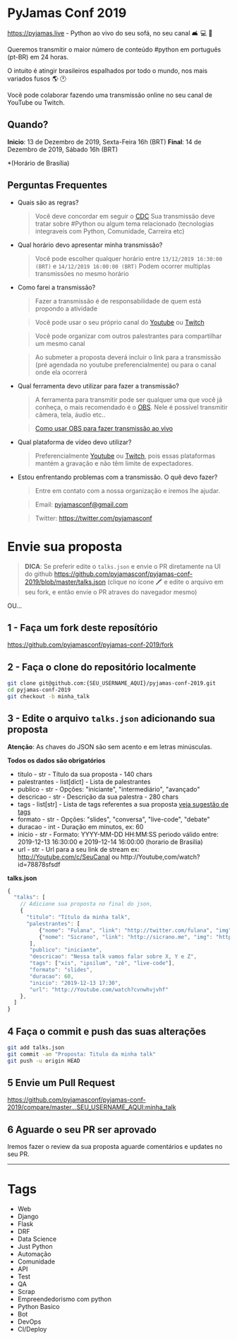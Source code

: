 # PyJamas Conf 2019

https://pyjamas.live - Python ao vivo do seu sofá, no seu canal 🛋 💻 🐍

Queremos transmitir o maior número de conteúdo #python em português (pt-BR)
em 24 horas.

O intuito é atingir brasileiros espalhados por todo o mundo, nos mais variados fusos 🌎 🕐

Você pode colaborar fazendo uma transmissão online no seu canal de YouTube ou Twitch.

## Quando?

**Inicio**: 13 de Dezembro de 2019, Sexta-Feira 16h (BRT)
**Final**: 14 de Dezembro de 2019, Sábado 16h (BRT)

*(Horário de Brasília)

## Perguntas Frequentes

- Quais são as regras?
  > Você deve concordar em seguir o [CDC](https://github.com/pyjamasconf/codigo-de-conduta)
  > Sua transmissão deve tratar sobre #Python ou algum tema relacionado (tecnologias integraveis com Python, Comunidade, Carreira etc)

- Qual horário devo apresentar minha transmissão?
  > Você pode escolher qualquer horário entre `13/12/2019 16:30:00 (BRT)` e `14/12/2019 16:00:00 (BRT)`
  > Podem ocorrer multiplas transmissões no mesmo horário

- Como farei a transmissão?
  > Fazer a transmissão é de responsabilidade de quem está propondo a atividade

  > Você pode usar o seu próprio canal do [Youtube](https://www.youtube.com) ou [Twitch](https://www.twitch.tv)

  > Você pode organizar com outros palestrantes para compartilhar um mesmo canal

  > Ao submeter a proposta deverá incluir o link para a transmissão (pré agendada no youtube preferencialmente) ou para o canal onde ela ocorrerá

- Qual ferramenta devo utilizar para fazer a transmissão?

  > A ferramenta para transmitir pode ser qualquer uma que você já conheça, o mais recomendado é o [OBS](https://obsproject.com/download). Nele é possível transmitir câmera, tela, áudio etc..

  > [Como usar OBS para fazer transmissão ao vivo](https://vidmonsters.com/blog/como-usar-obs/)

- Qual plataforma de vídeo devo utilizar?

  > Preferencialmente [Youtube](https://www.youtube.com) ou [Twitch](https://www.twitch.tv), pois essas plataformas mantém a gravação e não têm limite de expectadores.

- Estou enfrentando problemas com a transmissão. O quê devo fazer?
  > Entre em contato com a nossa organização e iremos lhe ajudar.
  
  > Email: pyjamasconf@gmail.com

  > Twitter: https://twitter.com/pyjamasconf

# Envie sua proposta


> **DICA**: Se preferir edite o `talks.json` e envie o PR diretamente na UI do github https://github.com/pyjamasconf/pyjamas-conf-2019/blob/master/talks.json (clique no ícone 🖍 e edite o arquivo em seu fork, e então envie o PR atraves do navegador mesmo)

OU...

## 1 - Faça um fork deste reposítório

https://github.com/pyjamasconf/pyjamas-conf-2019/fork

## 2 - Faça o clone do repositório localmente

```bash
git clone git@github.com:{SEU_USERNAME_AQUI}/pyjamas-conf-2019.git
cd pyjamas-conf-2019
git checkout -b minha_talk
```

## 3 - Edite o arquivo `talks.json` adicionando sua proposta

**Atenção**: As chaves do JSON são sem acento e em letras minúsculas.

**Todos os dados são obrigatórios**

- titulo - str - Título da sua proposta - 140 chars
- palestrantes - list[dict] - Lista de palestrantes
- publico - str - Opções: "iniciante", "intermediário", "avançado"
- descricao - str - Descrição da sua palestra - 280 chars
- tags - list[str] - Lista de tags referentes a sua proposta [veja sugestão de tags](#tags)
- formato - str - Opções: "slides", "conversa", "live-code", "debate"
- duracao - int - Duração em minutos, ex: 60
- inicio - str - Formato: YYYY-MM-DD HH:MM:SS periodo válido entre: 2019-12-13 16:30:00 e 2019-12-14 16:00:00 (horario de Brasilia)
- url - str - Url para a seu link de stream ex: http://Youtube.com/c/SeuCanal ou http://Youtube,com/watch?id=78878sfsdf

**talks.json**
```js
{
  "talks": [
    // Adicione sua proposta no final do json,
    {
      "titulo": "Título da minha talk",
      "palestrantes": [
          {"nome": "Fulana", "link": "http://twitter.com/fulana", "img": "http://path/to/avatar.jpg|png"},
          {"nome": "Sicrano", "link": "http://sicrano.me", "img": "http://path/to/avatar.jpg|png"}
       ],
       "publico": "iniciante",
       "descricao": "Nessa talk vamos falar sobre X, Y e Z",
       "tags": ["xis", "ipsilum", "zê", "live-code"],
       "formato": "slides",
       "duracao": 60,
       "inicio": "2019-12-13 17:30",
       "url": "http://Youtube.com/watch?cvnwhvjvhf"
    },
  ]
}
```

## 4 Faça o commit e push das suas alterações

```bash
git add talks.json
git commit -am "Proposta: Titulo da minha talk"
git push -u origin HEAD
```

## 5 Envie um Pull Request

https://github.com/pyjamasconf/pyjamas-conf-2019/compare/master...SEU_USERNAME_AQUI:minha_talk

## 6 Aguarde o seu PR ser aprovado

Iremos fazer o review da sua proposta aguarde comentários e updates no seu PR.


---


# Tags

- Web
- Django
- Flask
- DRF
- Data Science
- Just Python
- Automação
- Comunidade
- API
- Test
- QA
- Scrap
- Empreendedorismo com python
- Python Basico
- Bot
- DevOps
- CI/Deploy
